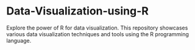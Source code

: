 # Data-Visualization-using-R
Explore the power of R for data visualization. This repository showcases various data visualization techniques and tools using the R programming language.
